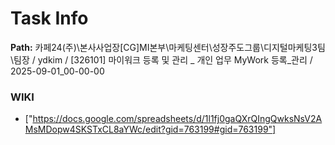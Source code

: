 # Task Info

**Path:** 카페24(주)\본사사업장\[CG]MI본부\마케팅센터\성장주도그룹\디지털마케팅3팀\팀장 / ydkim / [326101] 마이워크 등록 및 관리 _ 개인 업무 MyWork 등록_관리 / 2025-09-01_00-00-00

### WIKI
- ["https://docs.google.com/spreadsheets/d/1l1fj0gaQXrQIngQwksNsV2AMsMDopw4SKSTxCL8aYWc/edit?gid=763199#gid=763199"]

